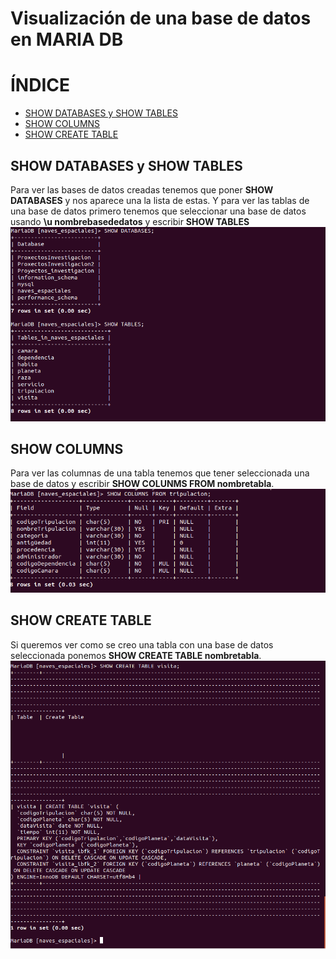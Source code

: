 # Visualización de una base de datos en MARIA DB

# ÍNDICE
- [SHOW DATABASES y SHOW TABLES](#SHOW-DATABASES-y-SHOW-TABLES)
- [SHOW COLUMNS](#SHOW-COLUMNS)
- [SHOW CREATE TABLE](#SHOW-CREATE-TABLE)

## SHOW DATABASES y SHOW TABLES
Para ver las bases de datos creadas tenemos que poner **SHOW DATABASES** y nos aparece una la lista de estas. Y para ver las tablas de 
una base de datos primero tenemos que seleccionar una base de datos usando **\u nombrebasededatos** y escribir **SHOW TABLES**
![funcionando](/img/12.1.PNG)

## SHOW COLUMNS

Para ver las columnas de una tabla tenemos que tener seleccionada una base de datos y escribir **SHOW COLUNMS FROM nombretabla**.
![funcionando](/img/13.PNG)

## SHOW CREATE TABLE

Si queremos ver como se creo una tabla con una base de datos seleccionada ponemos **SHOW CREATE TABLE nombretabla**.
![funcionando](/img/14.PNG)
